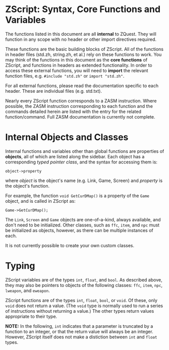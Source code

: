 # ZScript: Syntax, Core Functions and Variables

The functions listed in this document are all **internal** to ZQuest. They will function in any scope with no header or other import directives required.

These functions are the basic building blocks of ZScript. All of the functions in header files (std.zh, string.zh, et al.) rely on these functions to work. You may think of the functions in this document as the **core functions** of ZScript, and functions in headers as extended functionality. In order to access these external functions, you will need to **import** the relevant function files, e.g. `#include "std.zh"` or `import "std.zh"`.

For all external functions, please read the documentation specific to each header. These are individual files (e.g. std.txt).

Nearly every ZScript function corresponds to a ZASM instruction. Where possible, the ZASM instruction corresponding to each function and the commands detailed herein are listed with the entry for the related function/command. Full ZASM documentation is currently not complete.

# Internal Objects and Classes

Internal functions and variables other than global functions are properties of **objects**, all of which are listed along the sidebar. Each object has a corresponding *typed pointer class*, and the syntax for accessing them is:

	object->property
	
where *object* is the object's name (e.g. Link, Game, Screen) and *property* is the object's function.

For example, the function `void GetCurDMap()` is a property of the `Game` object, and is called in ZScript as:

	Game->GetCurDMap();

The `Link`, `Screen` and `Game` objects are one-of-a-kind, always available, and don't need to be initialized. Other classes, such as `ffc`, `item`, and `npc` must be initialized as objects, however, as there can be multiple instances of each.

It is not currently possible to create your own custom classes.

# Typing

ZScript variables are of the types `int`, `float`, and `bool`. As described above, they may also be pointers to objects of the following classes: `ffc`, `item`, `npc`, `lweapon`, and `eweapon`.

ZScript functions are of the types `int`, `float`, `bool`, or `void`. Of these, only `void` does not return a value. (The `void` type is normally used to run a series of instructions without returning a value.) The other types return values appropriate to their type.

**NOTE:** In the following, `int` indicates that a parameter is truncated by a function to an integer, or that the return value will always be an integer. However, ZScript itself does not make a distiction between `int` and `float` types.